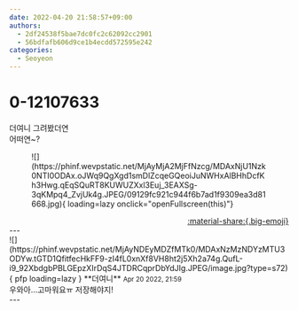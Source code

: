 ```yaml
---
date: 2022-04-20 21:58:57+09:00
authors:
  - 2df24538f5bae7dc0fc2c62092cc2901
  - 56bdfafb606d9ce1b4ecdd572595e242
categories:
  - Seoyeon
---
```


# 0-12107633

<div class="post-container" markdown="1">
<div class="content-container md-sidebar__scrollwrap" markdown="1">

더여니 그려봤더연 <br>어떠연~?
<figure markdown="1">
![](https://phinf.wevpstatic.net/MjAyMjA2MjFfNzcg/MDAxNjU1Nzk0NTI0ODAx.oJWq9QgXgd1smDlZcqeGQeoiJuNWHxAlBHhDcfKh3Hwg.qEqSQuRT8KUWUZXxl3Euj_3EAXSg-3qKMpq4_ZvjUk4g.JPEG/09129fc921c944f6b7ad1f9309ea3d81668.jpg){ loading=lazy onclick="openFullscreen(this)"}
</figure>


</div>
</div>

<div style="text-align: right;" markdown="1">
<a href="https://weverse.io/fromis9/fanpost/0-12107633" style="text-align: right;">:material-share:{.big-emoji}</a>
</div>
---

<div class="comments-container md-sidebar__scrollwrap" markdown="1">
<div class="comment" markdown="1">
<div class='id-container' markdown="1">
![](https://phinf.wevpstatic.net/MjAyNDEyMDZfMTk0/MDAxNzMzNDYzMTU3ODYw.tGTD1QfitfecHkFF9-zI4fL0xnXf8VH8ht2j5Xh2a74g.QufL-i9_92XbdgbPBLGEpzXIrDqS4JTDRCqprDbYdJIg.JPEG/image.jpg?type=s72){ pfp loading=lazy }
**<span class="artist">더여니</span>** <small>Apr 20 2022, 21:59</small><br>
</div>
<div class='comment-body' markdown="1">
우와아...고마워요ㅠ 저장해야지!
</div>
</div>
</div>
---
